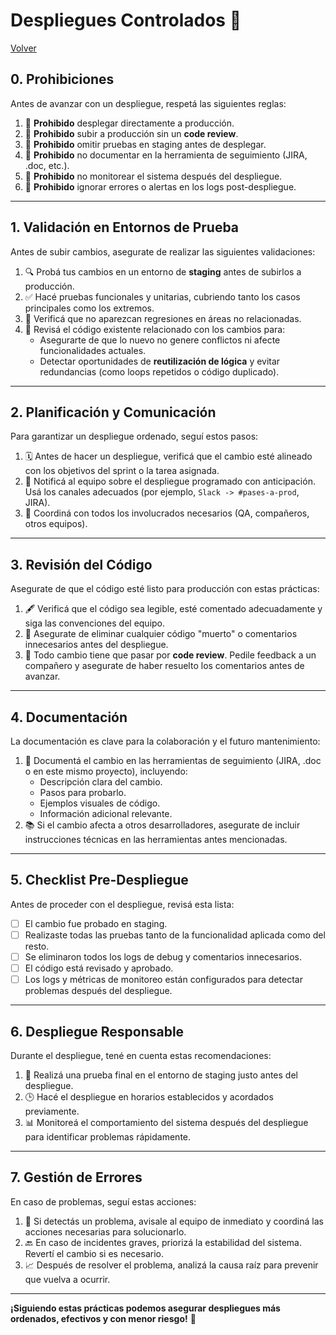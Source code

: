 # **Despliegues Controlados 📑**
[Volver](/index)

## **0. Prohibiciones**
Antes de avanzar con un despliegue, respetá las siguientes reglas:

1. 🚫 **Prohibido** desplegar directamente a producción.
2. 🚫 **Prohibido** subir a producción sin un **code review**.
3. 🚫 **Prohibido** omitir pruebas en staging antes de desplegar.
4. 🚫 **Prohibido** no documentar en la herramienta de seguimiento (JIRA, .doc, etc.).
5. 🚫 **Prohibido** no monitorear el sistema después del despliegue.
6. 🚫 **Prohibido** ignorar errores o alertas en los logs post-despliegue.

---

## **1. Validación en Entornos de Prueba**
Antes de subir cambios, asegurate de realizar las siguientes validaciones:

1. 🔍 Probá tus cambios en un entorno de **staging** antes de subirlos a producción.
2. ✅ Hacé pruebas funcionales y unitarias, cubriendo tanto los casos principales como los extremos.
3. 🔄 Verificá que no aparezcan regresiones en áreas no relacionadas.
4. 🔧 Revisá el código existente relacionado con los cambios para:
   - Asegurarte de que lo nuevo no genere conflictos ni afecte funcionalidades actuales.
   - Detectar oportunidades de **reutilización de lógica** y evitar redundancias (como loops repetidos o código duplicado).

---

## **2. Planificación y Comunicación**
Para garantizar un despliegue ordenado, seguí estos pasos:

1. 🗓️ Antes de hacer un despliegue, verificá que el cambio esté alineado con los objetivos del sprint o la tarea asignada.
2. 📣 Notificá al equipo sobre el despliegue programado con anticipación. Usá los canales adecuados (por ejemplo, `Slack -> #pases-a-prod`, JIRA).
3. 🤝 Coordiná con todos los involucrados necesarios (QA, compañeros, otros equipos).

---

## **3. Revisión del Código**
Asegurate de que el código esté listo para producción con estas prácticas:

1. 🖋️ Verificá que el código sea legible, esté comentado adecuadamente y siga las convenciones del equipo.
2. 🧹 Asegurate de eliminar cualquier código "muerto" o comentarios innecesarios antes del despliegue.
3. 👥 Todo cambio tiene que pasar por **code review**. Pedile feedback a un compañero y asegurate de haber resuelto los comentarios antes de avanzar.

---

## **4. Documentación**
La documentación es clave para la colaboración y el futuro mantenimiento:

1. 📝 Documentá el cambio en las herramientas de seguimiento (JIRA, .doc o en este mismo proyecto), incluyendo:
   - Descripción clara del cambio.
   - Pasos para probarlo.
   - Ejemplos visuales de código.
   - Información adicional relevante.
2. 📚 Si el cambio afecta a otros desarrolladores, asegurate de incluir instrucciones técnicas en las herramientas antes mencionadas.

---

## **5. Checklist Pre-Despliegue**
Antes de proceder con el despliegue, revisá esta lista:

- [ ] El cambio fue probado en staging.
- [ ] Realizaste todas las pruebas tanto de la funcionalidad aplicada como del resto.
- [ ] Se eliminaron todos los logs de debug y comentarios innecesarios.
- [ ] El código está revisado y aprobado.
- [ ] Los logs y métricas de monitoreo están configurados para detectar problemas después del despliegue.

---

## **6. Despliegue Responsable**
Durante el despliegue, tené en cuenta estas recomendaciones:

1. 🔄 Realizá una prueba final en el entorno de staging justo antes del despliegue.
2. 🕒 Hacé el despliegue en horarios establecidos y acordados previamente.
3. 📊 Monitoreá el comportamiento del sistema después del despliegue para identificar problemas rápidamente.

---

## **7. Gestión de Errores**
En caso de problemas, seguí estas acciones:

1. 🚨 Si detectás un problema, avisale al equipo de inmediato y coordiná las acciones necesarias para solucionarlo.
2. 🔙 En caso de incidentes graves, priorizá la estabilidad del sistema. Revertí el cambio si es necesario.
3. 📈 Después de resolver el problema, analizá la causa raíz para prevenir que vuelva a ocurrir.

---

**¡Siguiendo estas prácticas podemos asegurar despliegues más ordenados, efectivos y con menor riesgo!** 🚀
